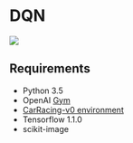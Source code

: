 # DQN 

![](https://media.giphy.com/media/l4FGpDw9Mw3jzySUo/giphy.gif)

## Requirements
- Python 3.5 
- OpenAI [Gym](https://gym.openai.com) 
- [CarRacing-v0 environment](https://gym.openai.com/envs/CarRacing-v0)
- Tensorflow 1.1.0
- scikit-image
